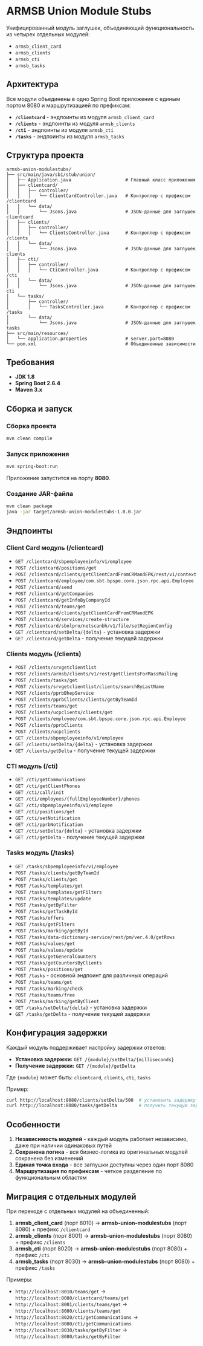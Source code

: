 # ARMSB Union Module Stubs

Унифицированный модуль заглушек, объединяющий функциональность из четырех отдельных модулей:
- `armsb_client_card`
- `armsb_clients` 
- `armsb_cti`
- `armsb_tasks`

## Архитектура

Все модули объединены в одно Spring Boot приложение с единым портом 8080 и маршрутизацией по префиксам:

- **`/clientcard`** - эндпоинты из модуля `armsb_client_card`
- **`/clients`** - эндпоинты из модуля `armsb_clients`
- **`/cti`** - эндпоинты из модуля `armsb_cti`  
- **`/tasks`** - эндпоинты из модуля `armsb_tasks`

## Структура проекта

```
armsb-union-modulestubs/
├── src/main/java/sb1/stub/union/
│   ├── Application.java                    # Главный класс приложения
│   ├── clientcard/
│   │   ├── controller/
│   │   │   └── ClientCardController.java   # Контроллер с префиксом /clientcard
│   │   └── data/
│   │       └── Jsons.java                  # JSON-данные для заглушек clientcard
│   ├── clients/
│   │   ├── controller/
│   │   │   └── ClientsController.java      # Контроллер с префиксом /clients
│   │   └── data/
│   │       └── Jsons.java                  # JSON-данные для заглушек clients
│   ├── cti/
│   │   ├── controller/
│   │   │   └── CtiController.java          # Контроллер с префиксом /cti
│   │   └── data/
│   │       └── Jsons.java                  # JSON-данные для заглушек cti
│   └── tasks/
│       ├── controller/
│       │   └── TasksController.java        # Контроллер с префиксом /tasks
│       └── data/
│           └── Jsons.java                  # JSON-данные для заглушек tasks
├── src/main/resources/
│   └── application.properties              # server.port=8080
└── pom.xml                                 # Объединенные зависимости
```

## Требования

- **JDK 1.8**
- **Spring Boot 2.6.4**
- **Maven 3.x**

## Сборка и запуск

### Сборка проекта

```bash
mvn clean compile
```

### Запуск приложения

```bash
mvn spring-boot:run
```

Приложение запустится на порту **8080**.

### Создание JAR-файла

```bash
mvn clean package
java -jar target/armsb-union-modulestubs-1.0.0.jar
```

## Эндпоинты

### Client Card модуль (/clientcard)

- `GET /clientcard/sbpemployeeinfo/v1/employee`
- `POST /clientcard/positions/get`
- `POST /clientcard/clients/getClientCardFromCRMandEPK/rest/v1/context`
- `POST /clientcard/employee/com.sbt.bpspe.core.json.rpc.api.Employee`
- `POST /clientcard/send`
- `POST /clientcard/getCompanies`
- `POST /clientcard/getInfoByCompanyId`
- `POST /clientcard/teams/get`
- `POST /clientcard/clients/getClientCardFromCRMandEPK`
- `POST /clientcard/services/create-structure`
- `POST /clientcard/sbolpro/netscanbh/v1/file/setRegionConfig`
- `GET /clientcard/setDelta/{delta}` - установка задержки
- `GET /clientcard/getDelta` - получение текущей задержки

### Clients модуль (/clients)

- `POST /clients/srvgetclientlist`
- `POST /clients/armsb/clients/v1/rest/getClientsForMassMailing`
- `POST /clients/tasks/get`
- `POST /clients/srvgetclientlist/clients/searchByLastName`
- `POST /clients/pprbBhepService`
- `POST /clients/pprbClients/clients/getByTeamId`
- `POST /clients/teams/get`
- `POST /clients/ucpclients/clients/get`
- `POST /clients/employee/com.sbt.bpspe.core.json.rpc.api.Employee`
- `POST /clients/pprbClients`
- `POST /clients/ucpclients`
- `GET /clients/sbpemployeeinfo/v1/employee`
- `GET /clients/setDelta/{delta}` - установка задержки
- `GET /clients/getDelta` - получение текущей задержки

### CTI модуль (/cti)

- `GET /cti/getCommunications`
- `GET /cti/getClientPhones`
- `GET /cti/call/init`
- `GET /cti/employees/{fullEmployeeNumber}/phones`
- `GET /cti/sbpemployeeinfo/v1/employee`
- `GET /cti/positions/get`
- `GET /cti/setNotification`
- `GET /cti/pprbNotification`
- `GET /cti/setDelta/{delta}` - установка задержки
- `GET /cti/getDelta` - получение текущей задержки

### Tasks модуль (/tasks)

- `GET /tasks/sbpemployeeinfo/v1/employee`
- `POST /tasks/clients/getByTeamId`
- `POST /tasks/clients/get`
- `POST /tasks/templates/get`
- `POST /tasks/templates/getFilters`
- `POST /tasks/templates/update`
- `POST /tasks/getByFilter`
- `POST /tasks/getTaskById`
- `POST /tasks/offers`
- `POST /tasks/getFilters`
- `POST /tasks/marking/getById`
- `POST /tasks/data-dictionary-service/rest/pm/ver.4.0/getRows`
- `POST /tasks/values/get`
- `POST /tasks/values/update`
- `POST /tasks/getGeneralCounters`
- `POST /tasks/getCountersByClients`
- `POST /tasks/positions/get`
- `POST /tasks` - основной эндпоинт для различных операций
- `POST /tasks/teams/get`
- `POST /tasks/marking/check`
- `POST /tasks/teams/free`
- `POST /tasks/marking/getByClient`
- `GET /tasks/setDelta/{delta}` - установка задержки
- `GET /tasks/getDelta` - получение текущей задержки

## Конфигурация задержки

Каждый модуль поддерживает настройку задержки ответов:

- **Установка задержки:** `GET /{module}/setDelta/{milliseconds}`
- **Получение задержки:** `GET /{module}/getDelta`

Где `{module}` может быть: `clientcard`, `clients`, `cti`, `tasks`

Пример:
```bash
curl http://localhost:8080/clients/setDelta/500  # установить задержку 500мс для модуля clients
curl http://localhost:8080/tasks/getDelta        # получить текущую задержку модуля tasks
```

## Особенности

1. **Независимость модулей** - каждый модуль работает независимо, даже при наличии одинаковых путей
2. **Сохранена логика** - вся бизнес-логика из оригинальных модулей сохранена без изменений
3. **Единая точка входа** - все заглушки доступны через один порт 8080
4. **Маршрутизация по префиксам** - четкое разделение по функциональным областям

## Миграция с отдельных модулей

При переходе с отдельных модулей на объединенный:

1. **armsb_client_card** (порт 8010) → **armsb-union-modulestubs** (порт 8080) + префикс `/clientcard`
2. **armsb_clients** (порт 8001) → **armsb-union-modulestubs** (порт 8080) + префикс `/clients`  
3. **armsb_cti** (порт 8020) → **armsb-union-modulestubs** (порт 8080) + префикс `/cti`
4. **armsb_tasks** (порт 8030) → **armsb-union-modulestubs** (порт 8080) + префикс `/tasks`

Примеры:
- `http://localhost:8010/teams/get` → `http://localhost:8080/clientcard/teams/get`
- `http://localhost:8001/clients/teams/get` → `http://localhost:8080/clients/teams/get`
- `http://localhost:8020/cti/getCommunications` → `http://localhost:8080/cti/getCommunications`
- `http://localhost:8030/tasks/getByFilter` → `http://localhost:8080/tasks/getByFilter`